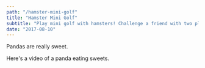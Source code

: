 ```yaml
---
path: "/hamster-mini-golf"
title: "Hamster Mini Golf"
subtitle: "Play mini golf with hamsters! Challenge a friend with two player mode! Featuring 11 different hamsters and three themed courses."
date: "2017-08-10"
---
```


Pandas are really sweet.

Here's a video of a panda eating sweets.
